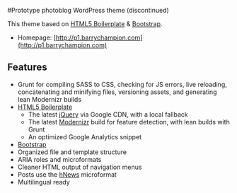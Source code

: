 #Prototype photoblog WordPress theme (discontinued)

This theme based on [HTML5 Boilerplate](http://html5boilerplate.com/) & [Bootstrap](http://getbootstrap.com/).

* Homepage: [http://p1.barrychampion.com](http://p1.barrychampion.com)

## Features

* Grunt for compiling SASS to CSS, checking for JS errors, live reloading, concatenating and minifying files, versioning assets, and generating lean Modernizr builds
* [HTML5 Boilerplate](http://html5boilerplate.com/)
  * The latest [jQuery](http://jquery.com/) via Google CDN, with a local fallback
  * The latest [Modernizr](http://modernizr.com/) build for feature detection, with lean builds with Grunt
  * An optimized Google Analytics snippet
* [Bootstrap](http://getbootstrap.com/)
* Organized file and template structure
* ARIA roles and microformats
* Cleaner HTML output of navigation menus
* Posts use the [hNews](http://microformats.org/wiki/hnews) microformat
* Multilingual ready
